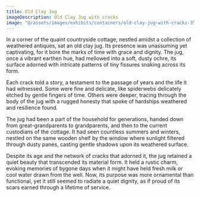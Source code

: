 ```yaml
---
title: Old Clay Jug
imageDescription: Old Clay Jug with cracks
image: "@/assets/images/exhibits/containers/old-clay-jug-with-cracks-3596846137.jpg"
---
```


In a corner of the quaint countryside cottage, nestled amidst a collection of weathered antiques, sat an old clay jug. Its presence was unassuming yet captivating, for it bore the marks of time with grace and dignity. The jug, once a vibrant earthen hue, had mellowed into a soft, dusty ochre, its surface adorned with intricate patterns of tiny fissures snaking across its form.

Each crack told a story, a testament to the passage of years and the life it had witnessed. Some were fine and delicate, like spiderwebs delicately etched by gentle fingers of time. Others were deeper, tracing through the body of the jug with a rugged honesty that spoke of hardships weathered and resilience found.

The jug had been a part of the household for generations, handed down from great-grandparents to grandparents, and then to the current custodians of the cottage. It had seen countless summers and winters, nestled on the same wooden shelf by the window where sunlight filtered through dusty panes, casting gentle shadows upon its weathered surface.

Despite its age and the network of cracks that adorned it, the jug retained a quiet beauty that transcended its material form. It held a rustic charm, evoking memories of bygone days when it might have held fresh milk or cool water drawn from the well. Now, its purpose was more ornamental than functional, yet it still seemed to radiate a quiet dignity, as if proud of its scars earned through a lifetime of service.
